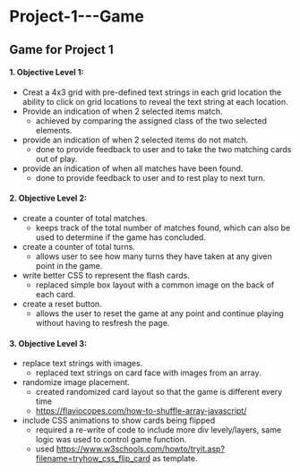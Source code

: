 # Project-1---Game
## Game for Project 1

#### 1. Objective Level 1:
 * Creat a 4x3 grid with pre-defined text strings in each grid location
the ability to click on grid locations to reveal the text string at each location.
 * Provide an indication of when 2 selected items match.
   * achieved by comparing the assigned class of the two selected elements.
 * provide an indication of when 2 selected items do not match.
   * done to provide feedback to user and to take the two matching cards out of play.
* provide an indication of when all matches have been found.
   * done to provide feedback to user and to rest play to next turn.

#### 2. Objective Level 2:
 * create a counter of total matches.
   * keeps track of the total number of matches found, which can also be used to determine if the game has concluded.
 * create a counter of total turns.
   * allows user to see how many turns they have taken at any given point in the game.
 * write better CSS to represent the flash cards.
   * replaced simple box layout with a common image on the back of each card.
 * create a reset button.
   * allows the user to reset the game at any point and continue playing without having to resfresh the page.

#### 3. Objective Level 3:
 * replace text strings with images.
   * replaced text strings on card face with images from an array.
 * randomize image placement.
   * created randomized card layout so that the game is different every time
   * https://flaviocopes.com/how-to-shuffle-array-javascript/
 * include CSS animations to show cards being flipped
   * required a re-write of code to include more div levely/layers, same logic was used to control game function.
   * used https://www.w3schools.com/howto/tryit.asp?filename=tryhow_css_flip_card as template.